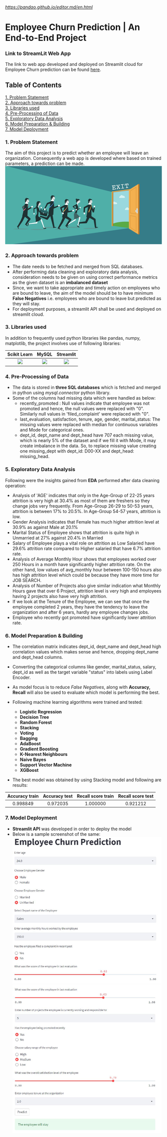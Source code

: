 ###### https://pandao.github.io/editor.md/en.html


# Employee Churn Prediction | An End-to-End Project

### Link to StreamLit Web App
The link to web app developed and deployed on Streamlit cloud for Employee Churn prediction can be found [here](https://sanjayd89-employee-churn-prediction-app-74euga.streamlitapp.com/).

## Table of Contents

[1. Problem Statement](#section1)<br>
[2. Approach towards problem](#section2)<br>
[3. Libraries used](#section3)<br>
[4. Pre-Processing of Data](#section4)<br>
[5. Exploratory Data Analysis](#section5)<br>
[6. Model Preparation & Building](#section6)<br>
[7. Model Deployment](#section7)<br>

<a id=section1></a>
### 1. Problem Statement

The aim of this project is to predict whether an employee will leave an organization. Consequently a web app is developed where based on trained parameters, a prediction can be made.
![](https://github.com/sanjayd89/Employee_Churn_Prediction/blob/main/images/employee%20churn.png)

<a id=section2></a>
### 2. Approach towards problem
- The date needs to be fetched and merged from SQL databases.
- After performing data cleaning and exploratory data analysis, consideration needs to be given on using correct performance metrics as the given dataset is an **imbalanced dataset**
- Since, we want to take appropriate and timely action on employees who are bound to leave, the aim of the model should be to have minimum **False Negatives** i.e. employees who are bound to leave but predicted as they will stay.
- For deployment purposes, a streamlit API shall be used and deployed on streamlit cloud.

<a id=section3></a>
### 3. Libraries used

In addition to frequently used python libraries like pandas, numpy, matplotlib, the project involves use of following libraries:

|  Scikit Learn | MySQL  | Streamlit  | 
| :------------: | :------------: | :------------: |
| ![](https://th.bing.com/th/id/OIP.YGUYNJgwK9FNokDLlS6shQHaD_?w=323&h=180&c=7&r=0&o=5&dpr=1.3&pid=1.7) | ![](https://th.bing.com/th/id/OIP.LoZmnOuFptQr8wNvhp3g4wHaE8?w=241&h=180&c=7&r=0&o=5&dpr=1.3&pid=1.7) | ![](https://th.bing.com/th/id/OIP.M6ZtP4BNUvzjUtw651U7ygAAAA?w=195&h=124&c=7&r=0&o=5&dpr=1.3&pid=1.7) |

<a id=section4></a>
### 4. Pre-Processing of Data

- The data is stored in **three SQL databases** which is fetched and merged in python using *mysql.connector* python library.
- Some of the columns had missing data which were handled as below:
	-  recently_promoted : Null values indicate that employee was not promoted and hence, the null values were replaced with "0". Similarly null values in 'filed_complaint' were replaced with "0".
	- last_evaluation, satisfaction, tenure, age, gender, marital_status: The missing values were replaced with median for continuous variables and Mode for categorical ones.
	- dept_id, dept_name and dept_head have 707 each missing value, which is nearly 5% of the dataset and if we fill it with Mode, it may create imbalance in the data. So, to replace missing value creating one missing_dept with dept_id: D00-XX and dept_head: missing_head.

<a id=section5></a>
### 5. Exploratory Data Analysis

Following were the insights gained from **EDA** performed after data cleaning operation:
- Analysis of 'AGE' indicates that only in the Age-Group of 22-25 years attrition is very high at 30.4% as most of them are freshers so they change jobs very frequently. From Age-Group 26-29 to 50-53 years, attrition is between 17% to 20.5%. In Age-Group 54-57 years, attrition is low.
- Gender Analysis indicates that Female has much higher attrition level at 30.9% as against Male at 20.1%
- Marital Status of Employee shows that attrition is quite high in Unmarried at 27% against 20.4% in Married
- Salary of Employee plays a vital role on attrition as Low Salaried have 29.6% attrition rate compared to Higher salaried that have 6.7% attrition rate.
- Analysis of Average Monthly Hour shows that employees worked over 250 Hours in a month have significantly higher attrition rate. On the other hand, low values of  avg_monthly hour between 100-150 hours also has high attrition level which could be because they have more time for JOB SEARCH.
- Analysis of Number of Projects also give similar indication what Monthly Hours gave that over 6 Project, attrition level is very high and employees having 2 projects also have very high attrition.
- If we look at the Tenure of the Employee, we can see that once the employee completed 2 years, they have the tendency to leave the organization and after 6 years, hardly any employee changes jobs.
- Employee who recently got promoted have significantly lower attrition rate.

<a id=section6></a>
### 6. Model Preparation & Building
- The correlation matrix indicates dept_id, dept_name and dept_head high correlation values which makes sense and hence, dropping dept_name and dept_head columns.
- Converting the categorical columns like gender, marital_status, salary, dept_id as well as the target variable "status" into labels using Label Encoder.
- As model focus is to reduce *False Negatives*, along with **Accuracy, Recall** will also be used to evaluate which model is performing the best.
- Following machine learning algorithms were trained and tested:
	- **Logistic Regression**
	- **Decision Tree**
	- **Random Forest**
	- **Stacking**
	- **Voting**
	- **Bagging**
	- **AdaBoost**
	- **Gradient Boosting**
	- **K-Nearest Neighbours**
	- **Naive Bayes**
	- **Support Vector Machine**
	- **XGBoost**

- The best model was obtained by using Stacking model and following are results:

|  Accuracy train | Accuracy test  | Recall score train | Recall score test | 
| :------------: | :------------: | :------------: | :------------: |
| 0.998849 | 0.972035 | 1.000000 | 0.921212 |

<a id=section7></a>
### 7. Model Deployment
- **Streamlit API** was developed in order to deploy the model
- Below is a sample screenshot of the same:
![](https://github.com/sanjayd89/Employee_Churn_Prediction/blob/main/images/web_app1.JPG)
![](https://github.com/sanjayd89/Employee_Churn_Prediction/blob/main/images/web_app2.JPG)
